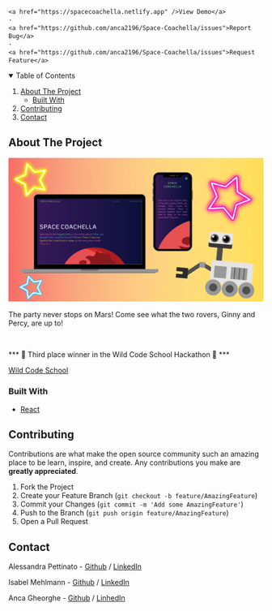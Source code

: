   <p align="center">

    <a href="https://spacecoachella.netlify.app" />View Demo</a>
    ·
    <a href="https://github.com/anca2196/Space-Coachella/issues">Report Bug</a>
    ·
    <a href="https://github.com/anca2196/Space-Coachella/issues">Request Feature</a>
  </p>
</p>

<!-- TABLE OF CONTENTS -->
<details open="open">
  <summary>Table of Contents</summary>
  <ol>
    <li>
      <a href="#about-the-project">About The Project</a>
      <ul>
        <li><a href="#built-with">Built With</a></li>
      </ul>
    </li>
    <li><a href="#contributing">Contributing</a></li>
    <li><a href="#contact">Contact</a></li>
  </ol>
</details>

## About The Project

![Product Name Screen Shot](src/assets/Poster.png)

The party never stops on Mars! Come see what the two rovers, Ginny and Percy, are up to!

<!-- PROJECT LOGO -->
<br />
    <p> *** 🥉 Third place winner in the Wild Code School Hackathon 🥉 *** </p>
    <a href="https://www.wildcodeschool.com/en-GB"><p> Wild Code School</p></a>




### Built With


* [React](https://reactjs.org/)

 <!-- CONTRIBUTING -->
## Contributing

Contributions are what make the open source community such an amazing place to be learn, inspire, and create. Any contributions you make are **greatly appreciated**.

1. Fork the Project
2. Create your Feature Branch (`git checkout -b feature/AmazingFeature`)
3. Commit your Changes (`git commit -m 'Add some AmazingFeature'`)
4. Push to the Branch (`git push origin feature/AmazingFeature`)
5. Open a Pull Request

<!-- CONTACT -->
## Contact

Alessandra Pettinato - [Github](https://github.com/AlessandraPettinato) / [LinkedIn](https://www.linkedin.com/in/alessandra-pettinato/)

Isabel Mehlmann - [Github](https://github.com/Pits111) / [LinkedIn](https://www.linkedin.com/in/isabelmehlmann/)

Anca Gheorghe - [Github](https://github.com/anca2196) / [LinhedIn](https://www.linkedin.com/in/anca-laura-gheorghe/)


